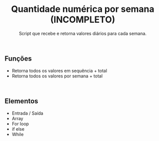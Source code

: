 <h1 align="center">Quantidade numérica por semana (INCOMPLETO)</h1>
<p align="center">Script que recebe e retorna valores diários para cada semana.</p>
<br>

## Funções
* Retorna todos os valores em sequência + total
* Retorna todos os valores por semana + total
<br>

## Elementos
* Entrada / Saída
* Array
* For loop
* if else
* While

